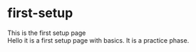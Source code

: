 # first-setup
This is the first setup page
<br>
Hello it is a first setup page with basics. It is a practice phase.
